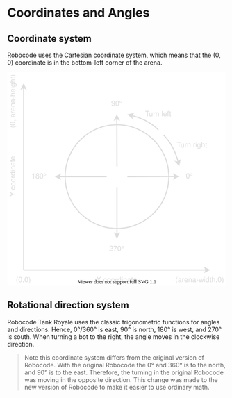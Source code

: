 # Coordinates and Angles

## Coordinate system

Robocode uses the Cartesian coordinate system, which means that the (0, 0) coordinate is in the bottom-left corner of
the arena.

![Coordinate System and Rotational Direction System](../images/coordinate-system-and-unit-circle.svg)

## Rotational direction system

Robocode Tank Royale uses the classic trigonometric functions for angles and directions. Hence, 0°/360° is east, 90° is
north, 180° is west, and 270° is south. When turning a bot to the right, the angle moves in the clockwise direction.

> Note this coordinate system differs from the original version of Robocode. With the original Robocode the 0° and 360°
> is to the north, and 90° is to the east. Therefore, the turning in the original Robocode was moving in the opposite
> direction. This change was made to the new version of Robocode to make it easier to use ordinary math.